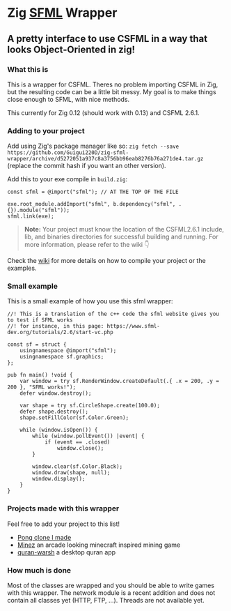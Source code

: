 # Zig [SFML](https://www.sfml-dev.org/) Wrapper

## A pretty interface to use CSFML in a way that looks Object-Oriented in zig!

### What this is

This is a wrapper for CSFML. Theres no problem importing CSFML in Zig, but the resulting code can be a little bit messy.
My goal is to make things close enough to SFML, with nice methods.

This currently for Zig 0.12 (should work with 0.13) and CSFML 2.6.1.

### Adding to your project

Add using Zig's package manager like so: `zig fetch --save https://github.com/Guigui220D/zig-sfml-wrapper/archive/d5272051a937c8a3756bb96eab8276b76a271de4.tar.gz` (replace the commit hash if you want an other version).

Add this to your exe compile in `build.zig`:

```zig
const sfml = @import("sfml"); // AT THE TOP OF THE FILE

exe.root_module.addImport("sfml", b.dependency("sfml", .{}).module("sfml"));
sfml.link(exe);
```

> **Note:** Your project must know the location of the CSFML2.6.1 include, lib, and binaries directories for successful building and running. For more information, please refer to the wiki 👇 

Check the [wiki](../../wiki) for more details on how to compile your project or the examples.

### Small example

This is a small example of how you use this sfml wrapper:

```zig
//! This is a translation of the c++ code the sfml website gives you to test if SFML works
//! for instance, in this page: https://www.sfml-dev.org/tutorials/2.6/start-vc.php

const sf = struct {
    usingnamespace @import("sfml");
    usingnamespace sf.graphics;
};

pub fn main() !void {
    var window = try sf.RenderWindow.createDefault(.{ .x = 200, .y = 200 }, "SFML works!");
    defer window.destroy();

    var shape = try sf.CircleShape.create(100.0);
    defer shape.destroy();
    shape.setFillColor(sf.Color.Green);

    while (window.isOpen()) {
        while (window.pollEvent()) |event| {
            if (event == .closed)
                window.close();
        }

        window.clear(sf.Color.Black);
        window.draw(shape, null);
        window.display();
    }
}
```

### Projects made with this wrapper

Feel free to add your project to this list!

- [Pong clone I made](https://github.com/Guigui220D/sfml-pong-zig)
- [Minez](https://github.com/Guigui220D/minez) an arcade looking minecraft inspired mining game
- [quran-warsh](https://github.com/muslimDevCommunity/quran-warsh) a desktop quran app
  
### How much is done

Most of the classes are wrapped and you should be able to write games with this wrapper.
The network module is a recent addition and does not contain all classes yet (HTTP, FTP, ...).
Threads are not available yet.
